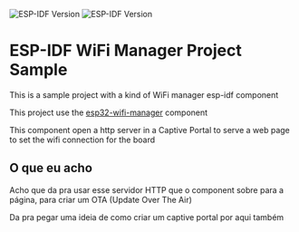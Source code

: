 ![ESP-IDF Version](https://img.shields.io/badge/ESP_IDF_Version_Compatible-5.1.4-red)
![ESP-IDF Version](https://img.shields.io/badge/Boards_Compatible-esp32_s3-red)

# ESP-IDF WiFi Manager Project Sample

This is a sample project with a kind of WiFi manager esp-idf component

This project use the [esp32-wifi-manager](https://github.com/tonyp7/esp32-wifi-manager/tree/235b63e2a614b450b7748e62c2d4f3d7b38ff03c) component

This component open a http server in a Captive Portal to serve a web page to set the wifi connection for the board

## O que eu acho

Acho que da pra usar esse servidor HTTP que o component sobre para a página, para criar um OTA (Update Over The Air)

Da pra pegar uma ideia de como criar um captive portal por aqui também
